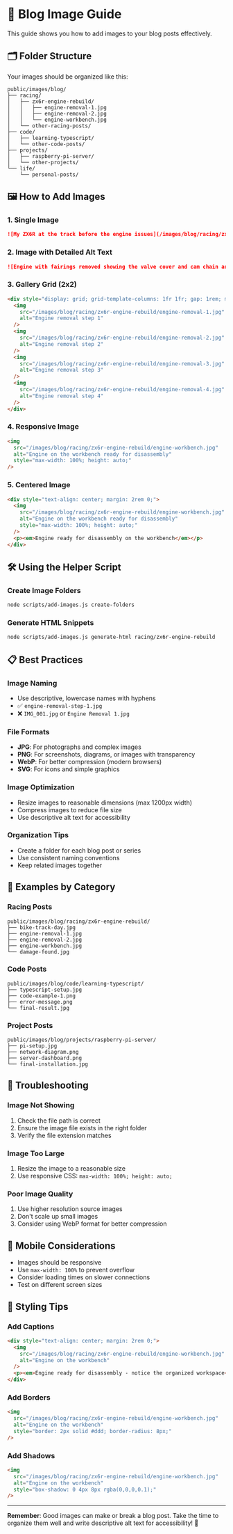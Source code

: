 # 📸 Blog Image Guide

This guide shows you how to add images to your blog posts effectively.

## 🗂️ Folder Structure

Your images should be organized like this:

```
public/images/blog/
├── racing/
│   ├── zx6r-engine-rebuild/
│   │   ├── engine-removal-1.jpg
│   │   ├── engine-removal-2.jpg
│   │   └── engine-workbench.jpg
│   └── other-racing-posts/
├── code/
│   ├── learning-typescript/
│   └── other-code-posts/
├── projects/
│   ├── raspberry-pi-server/
│   └── other-projects/
└── life/
    └── personal-posts/
```

## 🖼️ How to Add Images

### 1. **Single Image**

```markdown
![My ZX6R at the track before the engine issues](/images/blog/racing/zx6r-engine-rebuild/zx6r-track-day.jpg)
```

### 2. **Image with Detailed Alt Text**

```markdown
![Engine with fairings removed showing the valve cover and cam chain area](/images/blog/racing/zx6r-engine-rebuild/engine-fairings-removed.jpg)
```

### 3. **Gallery Grid (2x2)**

```html
<div style="display: grid; grid-template-columns: 1fr 1fr; gap: 1rem; margin: 2rem 0;">
  <img
    src="/images/blog/racing/zx6r-engine-rebuild/engine-removal-1.jpg"
    alt="Engine removal step 1"
  />
  <img
    src="/images/blog/racing/zx6r-engine-rebuild/engine-removal-2.jpg"
    alt="Engine removal step 2"
  />
  <img
    src="/images/blog/racing/zx6r-engine-rebuild/engine-removal-3.jpg"
    alt="Engine removal step 3"
  />
  <img
    src="/images/blog/racing/zx6r-engine-rebuild/engine-removal-4.jpg"
    alt="Engine removal step 4"
  />
</div>
```

### 4. **Responsive Image**

```html
<img
  src="/images/blog/racing/zx6r-engine-rebuild/engine-workbench.jpg"
  alt="Engine on the workbench ready for disassembly"
  style="max-width: 100%; height: auto;"
/>
```

### 5. **Centered Image**

```html
<div style="text-align: center; margin: 2rem 0;">
  <img
    src="/images/blog/racing/zx6r-engine-rebuild/engine-workbench.jpg"
    alt="Engine on the workbench ready for disassembly"
    style="max-width: 100%; height: auto;"
  />
  <p><em>Engine ready for disassembly on the workbench</em></p>
</div>
```

## 🛠️ Using the Helper Script

### Create Image Folders

```bash
node scripts/add-images.js create-folders
```

### Generate HTML Snippets

```bash
node scripts/add-images.js generate-html racing/zx6r-engine-rebuild
```

## 📋 Best Practices

### **Image Naming**

- Use descriptive, lowercase names with hyphens
- ✅ `engine-removal-step-1.jpg`
- ❌ `IMG_001.jpg` or `Engine Removal 1.jpg`

### **File Formats**

- **JPG**: For photographs and complex images
- **PNG**: For screenshots, diagrams, or images with transparency
- **WebP**: For better compression (modern browsers)
- **SVG**: For icons and simple graphics

### **Image Optimization**

- Resize images to reasonable dimensions (max 1200px width)
- Compress images to reduce file size
- Use descriptive alt text for accessibility

### **Organization Tips**

- Create a folder for each blog post or series
- Use consistent naming conventions
- Keep related images together

## 🎯 Examples by Category

### **Racing Posts**

```
public/images/blog/racing/zx6r-engine-rebuild/
├── bike-track-day.jpg
├── engine-removal-1.jpg
├── engine-removal-2.jpg
├── engine-workbench.jpg
└── damage-found.jpg
```

### **Code Posts**

```
public/images/blog/code/learning-typescript/
├── typescript-setup.jpg
├── code-example-1.png
├── error-message.png
└── final-result.jpg
```

### **Project Posts**

```
public/images/blog/projects/raspberry-pi-server/
├── pi-setup.jpg
├── network-diagram.png
├── server-dashboard.png
└── final-installation.jpg
```

## 🔧 Troubleshooting

### **Image Not Showing**

1. Check the file path is correct
2. Ensure the image file exists in the right folder
3. Verify the file extension matches

### **Image Too Large**

1. Resize the image to a reasonable size
2. Use responsive CSS: `max-width: 100%; height: auto;`

### **Poor Image Quality**

1. Use higher resolution source images
2. Don't scale up small images
3. Consider using WebP format for better compression

## 📱 Mobile Considerations

- Images should be responsive
- Use `max-width: 100%` to prevent overflow
- Consider loading times on slower connections
- Test on different screen sizes

## 🎨 Styling Tips

### **Add Captions**

```html
<div style="text-align: center; margin: 2rem 0;">
  <img
    src="/images/blog/racing/zx6r-engine-rebuild/engine-workbench.jpg"
    alt="Engine on the workbench"
  />
  <p><em>Engine ready for disassembly - notice the organized workspace</em></p>
</div>
```

### **Add Borders**

```html
<img
  src="/images/blog/racing/zx6r-engine-rebuild/engine-workbench.jpg"
  alt="Engine on the workbench"
  style="border: 2px solid #ddd; border-radius: 8px;"
/>
```

### **Add Shadows**

```html
<img
  src="/images/blog/racing/zx6r-engine-rebuild/engine-workbench.jpg"
  alt="Engine on the workbench"
  style="box-shadow: 0 4px 8px rgba(0,0,0,0.1);"
/>
```

---

**Remember**: Good images can make or break a blog post. Take the time to organize them well and write descriptive alt text for accessibility! 🚀

